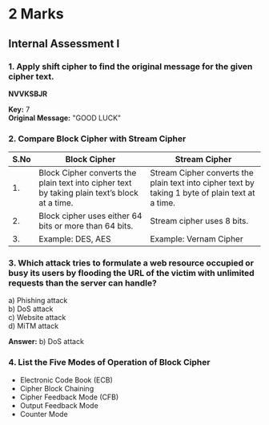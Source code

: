 # 2 Marks

## Internal Assessment I

### 1. Apply shift cipher to find the original message for the given cipher text. 
**NVVKSBJR**

**Key:** 7  
**Original Message:** "GOOD LUCK"

### 2. Compare Block Cipher with Stream Cipher
| S.No | Block Cipher | Stream Cipher |
|------|--------------|---------------|
| 1.   | Block Cipher converts the plain text into cipher text by taking plain text’s block at a time. | Stream Cipher converts the plain text into cipher text by taking 1 byte of plain text at a time. |
| 2.   | Block cipher uses either 64 bits or more than 64 bits. | Stream cipher uses 8 bits. |
| 3.   | Example: DES, AES | Example: Vernam Cipher |

### 3. Which attack tries to formulate a web resource occupied or busy its users by flooding the URL of the victim with unlimited requests than the server can handle?
a) Phishing attack  
b) DoS attack  
c) Website attack  
d) MiTM attack

**Answer:** b) DoS attack

### 4. List the Five Modes of Operation of Block Cipher
- Electronic Code Book (ECB)
- Cipher Block Chaining
- Cipher Feedback Mode (CFB)
- Output Feedback Mode
- Counter Mode
